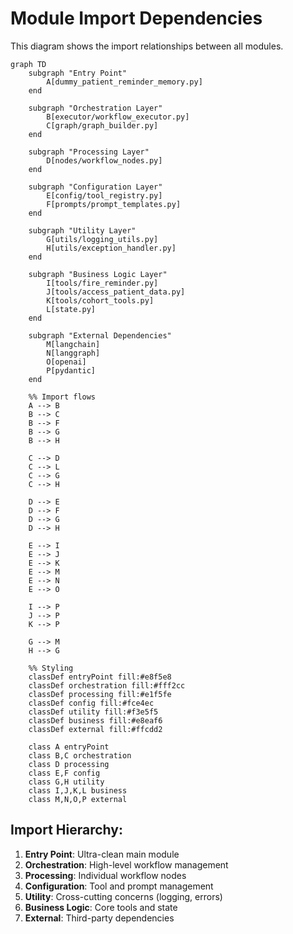 # Module Import Dependencies

This diagram shows the import relationships between all modules.

```mermaid
graph TD
    subgraph "Entry Point"
        A[dummy_patient_reminder_memory.py]
    end
    
    subgraph "Orchestration Layer"
        B[executor/workflow_executor.py]
        C[graph/graph_builder.py]
    end
    
    subgraph "Processing Layer"
        D[nodes/workflow_nodes.py]
    end
    
    subgraph "Configuration Layer"
        E[config/tool_registry.py]
        F[prompts/prompt_templates.py]
    end
    
    subgraph "Utility Layer"
        G[utils/logging_utils.py]
        H[utils/exception_handler.py]
    end
    
    subgraph "Business Logic Layer"
        I[tools/fire_reminder.py]
        J[tools/access_patient_data.py]
        K[tools/cohort_tools.py]
        L[state.py]
    end
    
    subgraph "External Dependencies"
        M[langchain]
        N[langgraph]
        O[openai]
        P[pydantic]
    end

    %% Import flows
    A --> B
    B --> C
    B --> F
    B --> G
    B --> H
    
    C --> D
    C --> L
    C --> G
    C --> H
    
    D --> E
    D --> F
    D --> G
    D --> H
    
    E --> I
    E --> J
    E --> K
    E --> M
    E --> N
    E --> O
    
    I --> P
    J --> P
    K --> P
    
    G --> M
    H --> G
    
    %% Styling
    classDef entryPoint fill:#e8f5e8
    classDef orchestration fill:#fff2cc
    classDef processing fill:#e1f5fe
    classDef config fill:#fce4ec
    classDef utility fill:#f3e5f5
    classDef business fill:#e8eaf6
    classDef external fill:#ffcdd2
    
    class A entryPoint
    class B,C orchestration
    class D processing
    class E,F config
    class G,H utility
    class I,J,K,L business
    class M,N,O,P external
```

## Import Hierarchy:
1. **Entry Point**: Ultra-clean main module
2. **Orchestration**: High-level workflow management
3. **Processing**: Individual workflow nodes
4. **Configuration**: Tool and prompt management
5. **Utility**: Cross-cutting concerns (logging, errors)
6. **Business Logic**: Core tools and state
7. **External**: Third-party dependencies